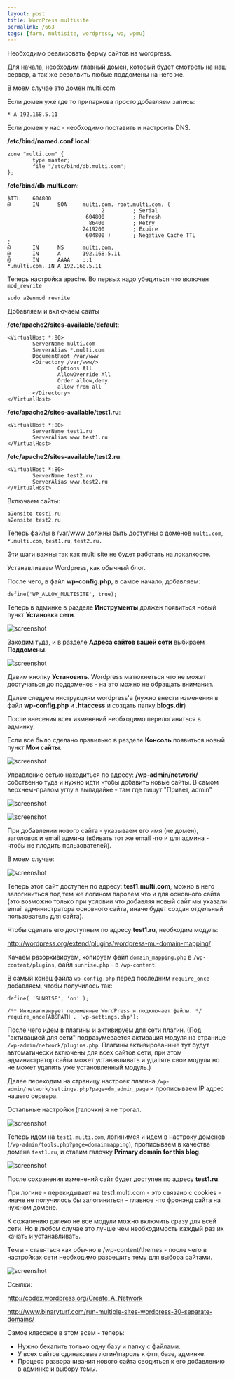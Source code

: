 ```yaml
---
layout: post
title: WordPress multisite
permalink: /663
tags: [farm, multisite, wordpress, wp, wpmu]
---
```


Необходимо реализовать ферму сайтов на wordpress.

Для начала, необходим главный домен, который будет смотреть на наш сервер, а так же резолвить любые поддомены на него же.

В моем случае это домен multi.com

Если домен уже где то припаркова просто добавляем запись:

    * A 192.168.5.11

Если домен у нас - необходимо поставить и настроить DNS.

**/etc/bind/named.conf.local**:

    zone "multi.com" {
            type master;
            file "/etc/bind/db.multi.com";
    };

**/etc/bind/db.multi.com**:

    $TTL    604800
    @       IN      SOA     multi.com. root.multi.com. (
                                  2         ; Serial
                             604800         ; Refresh
                              86400         ; Retry
                            2419200         ; Expire
                             604800 )       ; Negative Cache TTL
    ;
    @       IN      NS      multi.com.
    @       IN      A       192.168.5.11
    @       IN      AAAA    ::1
    *.multi.com. IN A 192.168.5.11

Теперь настройка apache. Во первых надо убедиться что включен `mod_rewrite`

    sudo a2enmod rewrite

Добавляем и включаем сайты

**/etc/apache2/sites-available/default**:

    <VirtualHost *:80>
            ServerName multi.com
            ServerAlias *.multi.com
            DocumentRoot /var/www
            <Directory /var/www/>
                    Options All
                    AllowOverride All
                    Order allow,deny
                    allow from all
            </Directory>
    </VirtualHost>

**/etc/apache2/sites-available/test1.ru**:

    <VirtualHost *:80>
            ServerName test1.ru
            ServerAlias www.test1.ru
    </VirtualHost>

**/etc/apache2/sites-available/test2.ru**:

    <VirtualHost *:80>
            ServerName test2.ru
            ServerAlias www.test2.ru
    </VirtualHost>

Включаем сайты:

    a2ensite test1.ru
    a2ensite test2.ru

Теперь файлы в /var/www должны быть доступны с доменов `multi.com`, `*.multi.com`, `test1.ru`, `test2.ru.`

Эти шаги важны так как multi site не будет работать на локалхосте.

Устанавливаем Wordpress, как обычный блог.

После чего, в файл **wp-config.php**, в самое начало, добавляем:

    define('WP_ALLOW_MULTISITE', true);

Теперь в админке в разделе **Инструменты** должен появиться новый пункт **Установка сети**.

![screenshot](/images/wp/114.png)

Заходим туда, и в разделе **Адреса сайтов вашей сети** выбираем **Поддомены**.

![screenshot](/images/wp/26.png)

Давим кнопку **Установить**. Wordpress матюкнеться что не может достучаться до поддоменов - на это можно не обращать внимания.

Далее следуем инструкциям wordpress'а (нужно внести изменения в файл **wp-config.php** и **.htaccess** и создать папку **blogs.dir**)

После внесения всех изменений необходимо перелогиниться в админку.

Если все было сделано правильно в разделе **Консоль** появиться новый пункт **Мои сайты**.

![screenshot](/images/wp/32.png)

Управление сетью находиться по адресу: **/wp-admin/network/** собственно туда и нужно идти чтобы добавить новые сайты. В самом верхнем-правом углу в выпадайке - там где пишут "Привет, admin"

![screenshot](/images/wp/6.png)

![screenshot](/images/wp/41.png)

При добавлении нового сайта - указываем его имя (не домен), заголовок и email админа (вбивать тот же email что и для админа - чтобы не плодить пользователей).

В моем случае:

![screenshot](/images/wp/71.png)

Теперь этот сайт доступен по адресу: **test1.multi.com**, можно в него залогиниться под тем же логином паролем что и для основного сайта (это возможно только при условии что добавляя новый сайт мы указали email администратора основного сайта, иначе будет создан отдельный пользователь для сайта).

Чтобы сделать его доступным по адресу **test1.ru**, необходим модуль:

http://wordpress.org/extend/plugins/wordpress-mu-domain-mapping/

Качаем разорхивируем, копируем файл `domain_mapping.php` в `/wp-content/plugins`, файл `sunrise.php` - в `/wp-content`.

В самый конец файла `wp-config.php` перед последним `require_once` добавляем, чтобы получилось так:

    define( 'SUNRISE', 'on' );

    /** Инициализирует переменные WordPress и подключает файлы. */
    require_once(ABSPATH . 'wp-settings.php');

После чего идем в плагины и активируем для сети плагин. (Под "активацией для сети" подразумевается активация модуля на странице `/wp-admin/network/plugins.php`. Плагины активированные тут будут автоматически включены для всех сайтов сети, при этом администратор сайта может устанавливать и удалять свои модули но не может удалить уже установленный модуль.)

Далее переходим на страницу настроек плагина `/wp-admin/network/settings.php?page=dm_admin_page` и прописываем IP адрес нашего сервера.

Остальные настройки (галочки) я не трогал.

![screenshot](/images/wp/8.png)

Теперь идем на `test1.multi.com`, логинимся и идем в настроку доменов (`/wp-admin/tools.php?page=domainmapping`), прописываем в качестве домена `test1.ru`, и ставим галочку **Primary domain for this blog**.

![screenshot](/images/wp/9.png)

После сохранения изменений сайт будет доступен по адресу **test1.ru**.

При логине - перекидывает на test1.multi.com - это связано с cookies - иначе не получилось бы залогиниться - главное что фронэнд сайта на нужном домене.

К сожалению далеко не все модули можно включить сразу для всей сети. Но в любом случае это лучше чем необходимость каждый раз их качать и устанавливать.

Темы - ставяться как обычно в /wp-content/themes - после чего в настройках сети необходимо разрешить тему для выбора сайтами.

![screenshot](/images/wp/10.png)

Ссылки:

http://codex.wordpress.org/Create_A_Network

http://www.binaryturf.com/run-multiple-sites-wordpress-30-separate-domains/

Самое классное в этом всем - теперь:

* Нужно бекапить только одну базу и папку с файлами.
* У всех сайтов одинаковые логин\пароль к фтп, базе, админке.
* Процесс разворачивания нового сайта сводиться к его добавлению в админке и выбору темы.
